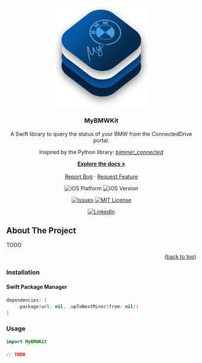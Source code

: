 <div align="center">
  <a href="https://github.com/SalmanBurhan/bimmer-connected-swift">
    <img src="https://github.com/SalmanBurhan/bimmer-connected-swift/blob/assets/MyBMWKit.png?raw=true" width="250" alt="logo"/>
  </a>

  <h3 align="center">MyBMWKit</h3>

  <p align="center">
    A Swift library to query the status of your BMW from the ConnectedDrive portal.
    <p>
        Inspired by the Python library:
        <a href="https://github.com/bimmerconnected/bimmer_connected">
            <i>bimmer_connected</i>
        </a>
    </p>
    <a href="https://github.com/SalmanBurhan/bimmer-connected-swift"><strong>Explore the docs »</strong></a>
    <br />
    <br />
    <a href="https://github.com/SalmanBurhan/bimmer-connected-swift/issues">Report Bug</a>
    ·
    <a href="https://github.com/SalmanBurhan/bimmer-connected-swift/issues">Request Feature</a>
  </p>
</div>

<span align="center">

![iOS Platform][platform-shield]
![iOS Version][ios-shield]

[![Issues][issues-shield]][issues-url]
[![MIT License][license-shield]][license-url]

[![LinkedIn][linkedin-shield]][linkedin-url]

</span>

<!-- ABOUT THE PROJECT -->
## About The Project

<!-- [![Product Name Screen Shot][product-screenshot]](https://example.com) -->

TODO

<p align="right">(<a href="#readme-top">back to top</a>)</p>

<!-- INSTALLATION -->
### Installation

#### Swift Package Manager

``` swift
dependencies: [
    .package(url: nil, .upToNextMinor(from: nil))
]
```

<!-- USAGE -->
### Usage
``` swift
import MyBMWKit

// TODO
```
[platform-shield]: https://img.shields.io/badge/platform-iOS-orange?style=for-the-badge&logo=swift&logoColor=white
[ios-shield]: https://img.shields.io/badge/iOS-16-teal?style=for-the-badge&logo=apple&logoColor=white
[forks-shield]: https://img.shields.io/github/forks/SalmanBurhan/bimmer-connected-swift.svg?style=for-the-badge
[forks-url]: https://github.com/SalmanBurhan/bimmer-connected-swift/network/members
[stars-shield]: https://img.shields.io/github/stars/SalmanBurhan/bimmer-connected-swift.svg?style=for-the-badge
[stars-url]: https://github.com/SalmanBurhan/bimmer-connected-swift/stargazers
[issues-shield]: https://img.shields.io/github/issues/SalmanBurhan/bimmer-connected-swift.svg?style=for-the-badge
[issues-url]: https://github.com/SalmanBurhan/bimmer-connected-swift/issues
[license-shield]: https://img.shields.io/github/license/SalmanBurhan/bimmer-connected-swift.svg?style=for-the-badge
[license-url]: https://github.com/SalmanBurhan/bimmer-connected-swift/blob/master/LICENSE.txt
[linkedin-shield]: https://img.shields.io/badge/-LinkedIn-black.svg?style=for-the-badge&logo=linkedin&colorB=555
[linkedin-url]: https://linkedin.com/in/salmanburhan
